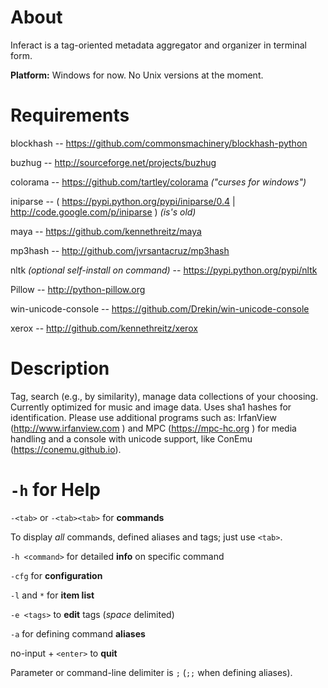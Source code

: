 # About

Inferact is a tag-oriented metadata aggregator and organizer in terminal form.

**Platform:** Windows for now. No Unix versions at the moment.

# Requirements

blockhash -- https://github.com/commonsmachinery/blockhash-python

buzhug -- http://sourceforge.net/projects/buzhug

colorama -- https://github.com/tartley/colorama *("curses for windows")*

iniparse -- ( https://pypi.python.org/pypi/iniparse/0.4 | http://code.google.com/p/iniparse ) *(is's old)*

maya -- https://github.com/kennethreitz/maya

mp3hash -- http://github.com/jvrsantacruz/mp3hash

nltk *(optional self-install on command)* -- https://pypi.python.org/pypi/nltk

Pillow -- http://python-pillow.org

win-unicode-console -- https://github.com/Drekin/win-unicode-console

xerox -- http://github.com/kennethreitz/xerox

# Description

Tag, search (e.g., by similarity), manage data collections of your choosing. Currently optimized for music and image data. Uses sha1 hashes for identification. Please use additional programs such as: IrfanView (http://www.irfanview.com ) and MPC (https://mpc-hc.org ) for media handling and a console with unicode support, like ConEmu (https://conemu.github.io).

# `-h` for Help

`-<tab>` or `-<tab><tab>` for **commands**

To display *all* commands, defined aliases and tags; just use `<tab>`.

`-h <command>` for detailed **info** on specific command

`-cfg` for **configuration**

`-l` and `*` for **item list**

`-e <tags>` to **edit** tags (*space* delimited)

`-a` for defining command **aliases**

no-input + `<enter>` to **quit**

Parameter or command-line delimiter is `;` (`;;` when defining aliases).
